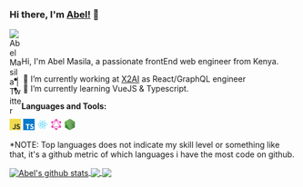 ### Hi there, I'm [Abel!](https://www.masila.ml) 👋

<a href="https://twitter.com/abel_masila">
  <img align="left" alt="Abel Masila | Twitter" width="21px" src="https://raw.githubusercontent.com/anuraghazra/anuraghazra/master/assets/twitter.svg" />
</a>

<br />
<br />

Hi, I'm Abel Masila, a passionate  frontEnd web engineer from Kenya.

- 🔭 I’m currently working at [X2AI](https://x2ai.com/) as React/GraphQL engineer
- 🌱 I’m currently learning VueJS & Typescript.

**Languages and Tools:**  

<code><img height="20" src="https://raw.githubusercontent.com/github/explore/80688e429a7d4ef2fca1e82350fe8e3517d3494d/topics/javascript/javascript.png"></code>
<code><img height="20" src="https://raw.githubusercontent.com/github/explore/80688e429a7d4ef2fca1e82350fe8e3517d3494d/topics/typescript/typescript.png"></code>
<code><img height="20" src="https://raw.githubusercontent.com/github/explore/80688e429a7d4ef2fca1e82350fe8e3517d3494d/topics/react/react.png"></code>
<code><img height="20" src="https://raw.githubusercontent.com/github/explore/5c058a388828bb5fde0bcafd4bc867b5bb3f26f3/topics/graphql/graphql.png"></code>
<code><img height="20" src="https://raw.githubusercontent.com/github/explore/80688e429a7d4ef2fca1e82350fe8e3517d3494d/topics/nodejs/nodejs.png"></code>    


*NOTE: Top languages does not indicate my skill level or something like that, it's a github metric of which languages i have the most code on github.

<a href="https://masila.ml/">
  <img align="center" src="https://github-readme-stats.vercel.app/api?username=abel-masila&show_icons=true&include_all_commits=true&theme=radical" alt="Abel's github stats" />
  </a>

<a href="https://masila.ml/">
  <img align="center" src="https://github-readme-stats.vercel.app/api/top-langs/?username=abel-masila&layout=compact&theme=radical" />
</a>

<a href="https://masila.ml/">
  <img align="center" src="https://github-readme-stats.vercel.app/api/pin/?username=abel-masila&repo=masila.dev&&theme=radical" />
</a>    
